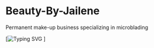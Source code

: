 # Beauty-By-Jailene
Permanent make-up business 
specializing in microblading


[![Typing SVG](https://readme-typing-svg.demolab.com/?lines=SoftwareEngineers;%10Meroni%10;Karlie%10;Tara%10;Victor%10;Alejandro)                                                                                                                                                                                                  ] 

